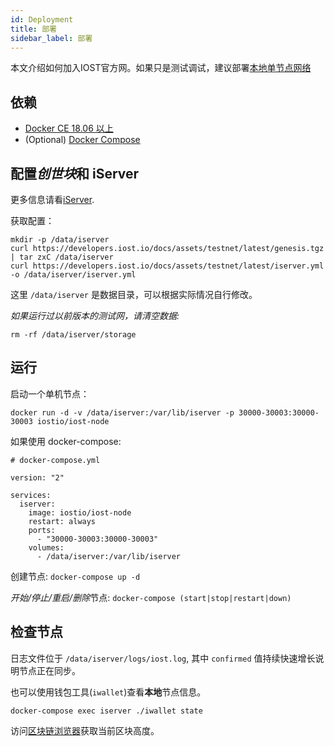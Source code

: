 ```yaml
---
id: Deployment
title: 部署
sidebar_label: 部署
---
```

本文介绍如何加入IOST官方网。如果只是测试调试，建议部署[本地单节点网络](4-running-iost-node/LocalServer.md)

## 依赖

- [Docker CE 18.06 以上](https://docs.docker.com/install)
- (Optional) [Docker Compose](https://docs.docker.com/compose/install)

## 配置*创世块*和 iServer

更多信息请看[iServer](4-running-iost-node/LocalServer.md).

获取配置：

```
mkdir -p /data/iserver
curl https://developers.iost.io/docs/assets/testnet/latest/genesis.tgz | tar zxC /data/iserver
curl https://developers.iost.io/docs/assets/testnet/latest/iserver.yml -o /data/iserver/iserver.yml
```

这里 `/data/iserver` 是数据目录，可以根据实际情况自行修改。

*如果运行过以前版本的测试网，请清空数据:*

```
rm -rf /data/iserver/storage
```

## 运行

启动一个单机节点：

```
docker run -d -v /data/iserver:/var/lib/iserver -p 30000-30003:30000-30003 iostio/iost-node
```

如果使用 docker-compose:

```
# docker-compose.yml

version: "2"

services:
  iserver:
    image: iostio/iost-node
    restart: always
    ports:
      - "30000-30003:30000-30003"
    volumes:
      - /data/iserver:/var/lib/iserver
```

创建节点: `docker-compose up -d`

*开始/停止/重启/删除*节点: `docker-compose (start|stop|restart|down)`

## 检查节点

日志文件位于 `/data/iserver/logs/iost.log`,
其中 `confirmed` 值持续快速增长说明节点正在同步。

也可以使用钱包工具(`iwallet`)查看**本地**节点信息。

```
docker-compose exec iserver ./iwallet state
```

访问[区块链浏览器](https://explorer.iost.io)获取当前区块高度。
